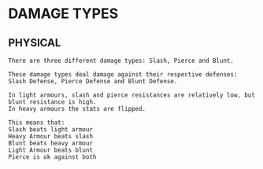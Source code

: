# DAMAGE TYPES 

## PHYSICAL

    There are three different damage types: Slash, Pierce and Blunt.

    These damage types deal damage against their respective defenses: Slash Defense, Pierce Defense and Blunt Defense.

    In light armours, slash and pierce resistances are relatively low, but blunt resistance is high.
    In heavy armours the stats are flipped.

    This means that:
    Slash beats light armour
    Heavy Armour beats slash
    Blunt beats heavy armour
    Light Armour beats blunt
    Pierce is ok against both

    